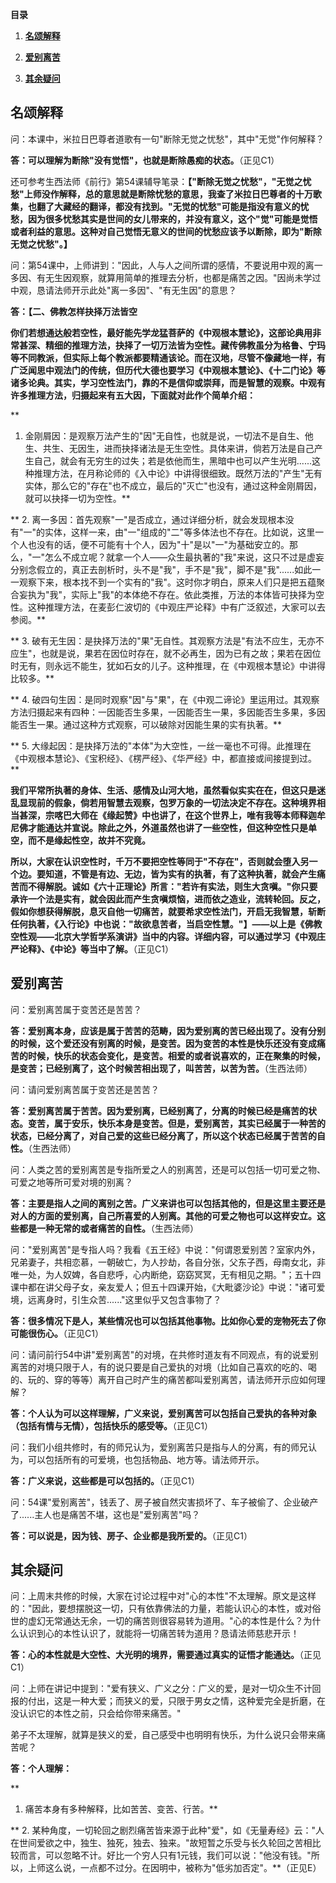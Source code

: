 **目录**

1.  [**名颂解释**](#名颂解释)

2.  [**爱别离苦**](#爱别离苦)

3.  [**其余疑问**](#其余疑问)

## 名颂解释

问：本课中，米拉日巴尊者道歌有一句"断除无觉之忧愁"，其中"无觉"作何解释？

**答：可以理解为断除"没有觉悟"，也就是断除愚痴的状态。**（正见C1）

还可参考生西法师《前行》第54课辅导笔录：**【"断除无觉之忧愁"，"无觉之忧愁"上师没作解释，总的意思就是断除忧愁的意思，我查了米拉日巴尊者的十万歌集，也翻了大藏经的翻译，都没有找到。"无觉的忧愁"可能是指没有意义的忧愁，因为很多忧愁其实是世间的女儿带来的，并没有意义，这个"觉"可能是觉悟或者利益的意思。这种对自己觉悟无意义的世间的忧愁应该予以断除，即为"断除无觉之忧愁"。】**

问：第54课中，上师讲到："因此，人与人之间所谓的感情，不要说用中观的离一多因、有无生因观察，就算用简单的推理去分析，也都是痛苦之因。"因尚未学过中观，恳请法师开示此处"离一多因"、"有无生因"的意思？

**答：【二、佛教怎样抉择万法皆空**

**你们若想通达般若空性，最好能先学龙猛菩萨的《中观根本慧论》，这部论典用非常甚深、精细的推理方法，抉择了一切万法皆为空性。藏传佛教虽分为格鲁、宁玛等不同教派，但实际上每个教派都要精通该论。而在汉地，尽管不像藏地一样，有广泛闻思中观法门的传统，但历代大德也要学习《中观根本慧论》、《十二门论》等诸多论典。其实，学习空性法门，靠的不是信仰或崇拜，而是智慧的观察。中观有许多推理方法，归摄起来有五大因，下面就对此作个简单介绍：**

**
1. 金刚屑因：是观察万法产生的"因"无自性，也就是说，一切法不是自生、他生、共生、无因生，进而抉择诸法是无生空性。具体来讲，倘若万法是自己产生自己，就会有无穷生的过失；若是依他而生，黑暗中也可以产生光明......这种推理方法，在月称论师的《入中论》中讲得很细致。既然万法的"产生"无有实体，那么它的"存在"也不成立，最后的"灭亡"也没有，通过这种金刚屑因，就可以抉择一切为空性。**

**
2. 离一多因：首先观察"一"是否成立，通过详细分析，就会发现根本没有"一"的实体，这样一来，由"一"组成的"二"等多体法也不存在。比如说，这里一个人也没有的话，便不可能有十个人，因为"十"是以"一"为基础安立的。那么，"一"怎么不成立呢？就拿一个人——众生最执著的"我"来说，这只不过是虚妄分别念假立的，真正去剖析时，头不是"我"，手不是"我"，脚不是"我"......如此一一观察下来，根本找不到一个实有的"我"。这时你才明白，原来人们只是把五蕴聚合妄执为"我"，实际上"我"的本体绝不存在。依此类推，万法的本体皆可抉择为空性。这种推理方法，在麦彭仁波切的《中观庄严论释》中有广泛叙述，大家可以去参阅。**

**
3. 破有无生因：是抉择万法的"果"无自性。其观察方法是"有法不应生，无亦不应生"，也就是说，果若在因位时存在，就不必再生，因为已有之故；果若在因位时无有，则永远不能生，犹如石女的儿子。这种推理，在《中观根本慧论》中讲得比较多。**

**
4. 破四句生因：是同时观察"因"与"果"，在《中观二谛论》里运用过。其观察方法归摄起来有四种：一因能否生多果，一因能否生一果，多因能否生多果，多因能否生一果。通过这种方式观察，可以破除对因能生果的实有执著。**

**
5. 大缘起因：是抉择万法的"本体"为大空性，一丝一毫也不可得。此推理在《中观根本慧论》、《宝积经》、《楞严经》、《华严经》中，都直接或间接提到过。**

**我们平常所执著的身体、生活、感情及山河大地，虽然看似实实在在，但这只是迷乱显现前的假象，倘若用智慧去观察，包罗万象的一切法决定不存在。这种境界相当甚深，宗喀巴大师在《缘起赞》中也讲了，在这个世界上，唯有我等本师释迦牟尼佛才能通达并宣说。除此之外，外道虽然也讲了一些空性，但这种空性只是单空，而不是缘起性空，故并不究竟。**

**所以，大家在认识空性时，千万不要把空性等同于"不存在"，否则就会堕入另一个边。要知道，不管是有边、无边，皆为实有的执著，有了这种执著，就会产生痛苦而不得解脱。诚如《六十正理论》所言："若许有实法，则生大贪嗔。"你只要承许一个法是实有，就会因此而产生贪嗔烦恼，进而依之造业，流转轮回。反之，假如你想获得解脱，息灭自他一切痛苦，就要希求空性法门，开启无我智慧，斩断任何执著，《入行论》中也说："故欲息苦者，当启空性慧。"】——以上是《佛教空性观——北京大学哲学系演讲》当中的内容。详细内容，可以通过学习《中观庄严论释》、《中论》等当中了解。**（正见C1）

## 爱别离苦

问：爱别离苦属于变苦还是苦苦？

**答：爱别离本身，应该是属于苦苦的范畴，因为爱别离的苦已经出现了。没有分别的时候，这个爱还没有别离的时候，是变苦。因为变苦的本性是快乐还没有变成痛苦的时候，快乐的状态会变化，是变苦。相爱的或者说喜欢的，正在聚集的时候，是变苦；已经别离了，这个时候苦相出现了，叫苦苦，以苦为苦。**（生西法师）

问：请问爱别离苦属于变苦还是苦苦？

**答：爱别离苦属于苦苦。因为爱别离，已经别离了，分离的时候已经是痛苦的状态。变苦，属于安乐，快乐本身是变苦。但是，爱别离苦，其实已经属于一种苦的状态，已经分离了，对自己爱的这些已经分离了，所以这个状态已经属于苦苦的自性。**（生西法师）

问：人类之苦的爱别离苦是专指所爱之人的别离苦，还是可以包括一切可爱之物、可爱之地等所可爱对境的别离？

**答：主要是指人之间的离别之苦。广义来讲也可以包括其他的，但是这里主要还是对人的方面的爱别离，自己所喜爱的人别离。其他的可爱之物也可以这样安立。这些都是一种无常的或者痛苦的自性。**（生西法师）

问："爱别离苦"是专指人吗？我看《五王经》中说："何谓恩爱别苦？室家内外，兄弟妻子，共相恋慕，一朝破亡，为人抄劫，各自分张，父东子西，母南女北，非唯一处，为人奴婢，各自悲呼，心内断绝，窈窈冥冥，无有相见之期。"；五十四课中都在讲父母子女，亲友爱人；但五十四课开始，《大毗婆沙论》中说："诸可爱境，远离身时，引生众苦......"这里似乎又包含事物了？

**答：很多情况下是人，某些情况也可以包括其他事物。比如你心爱的宠物死去了你可能很伤心。**（正见C1）

问：请问前行54中讲"爱别离苦"的对境，在共修时道友有不同观点，有的说爱别离苦的对境只限于人，有的说只要是自己爱执的对境（比如自己喜欢的吃的、喝的、玩的、穿的等等）离开自己时产生的痛苦都叫爱别离苦，请法师开示应如何理解？

**答：个人认为可以这样理解，广义来说，爱别离苦可以包括自己爱执的各种对象（包括有情与无情），包括快乐的感受等。**（正见C1）

问：我们小组共修时，有的师兄认为，爱别离苦只是指与人的分离，有的师兄认为，可以包括所有的可爱境，也包括物品、地方等。请法师开示。

**答：广义来说，这些都是可以包括的。**（正见C1）

问：54课"爱别离苦"，钱丢了、房子被自然灾害损坏了、车子被偷了、企业破产了......主人也是痛苦不堪，这也是"爱别离苦"吗？

**答：可以说是，因为钱、房子、企业都是我所爱的。**（正见C1）

## 其余疑问

问：上周末共修的时候，大家在讨论过程中对"心的本性"不太理解。原文是这样的："因此，要想摆脱这一切，只有依靠佛法的力量，若能认识心的本性，或对俗世的虚幻无常通达无余，一切的痛苦则很容易转为道用。"心的本性是什么？为什么认识到心的本性认识了，就能将一切痛苦转为道用？恳请法师慈悲开示！

**答：心的本性就是大空性、大光明的境界，需要通过真实的证悟才能通达。**（正见C1）

问：上师在讲记中提到："爱有狭义、广义之分：广义的爱，是对一切众生不计回报的付出，这是一种大爱；而狭义的爱，只限于男女之情，这种爱完全是折磨，在没认识它的本性之前，只会给你带来痛苦。"

弟子不太理解，就算是狭义的爱，自己感受中也明明有快乐，为什么说只会带来痛苦呢？

**答：个人理解：**

**
1. 痛苦本身有多种解释，比如苦苦、变苦、行苦。**

**
2. 某种角度，一切轮回之剧烈痛苦皆来源于此种"爱"，如《无量寿经》云："人在世间爱欲之中，独生、独死，独去、独来。"故短暂之乐受与长久轮回之苦相比较而言，可以忽略不计。好比一个穷人只有1元钱，我们可以说："他没有钱。"所以，上师这么说，一点都不过分。在因明中，被称为"低劣加否定"。**（正见E）
